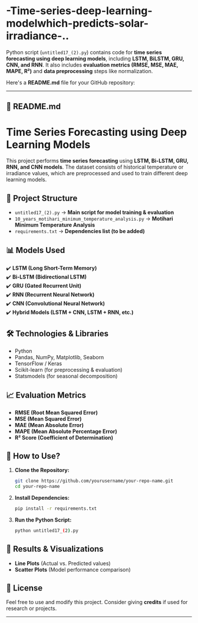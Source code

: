 # -Time-series-deep-learning-modelwhich-predicts-solar-irradiance-..
 Python script (`untitled17_(2).py`) contains code for **time series forecasting using deep learning models**, including **LSTM, BiLSTM, GRU, CNN, and RNN**. It also includes **evaluation metrics (RMSE, MSE, MAE, MAPE, R²)** and **data preprocessing** steps like normalization.  

Here's a **README.md** file for your GitHub repository:  

---

## 📌 **README.md**  

# **Time Series Forecasting using Deep Learning Models**  

This project performs **time series forecasting** using **LSTM, Bi-LSTM, GRU, RNN, and CNN models**. The dataset consists of historical temperature or irradiance values, which are preprocessed and used to train different deep learning models.  

## 📂 **Project Structure**  
- `untitled17_(2).py` → **Main script for model training & evaluation**  
- `10_years_motihari_minimum_temperature_analysis.py` → **Motihari Minimum Temperature Analysis**  
- `requirements.txt` → **Dependencies list (to be added)**  

## 📊 **Models Used**  
✔️ **LSTM (Long Short-Term Memory)**  
✔️ **Bi-LSTM (Bidirectional LSTM)**  
✔️ **GRU (Gated Recurrent Unit)**  
✔️ **RNN (Recurrent Neural Network)**  
✔️ **CNN (Convolutional Neural Network)**  
✔️ **Hybrid Models (LSTM + CNN, LSTM + RNN, etc.)**  

## 🛠 **Technologies & Libraries**  
- Python  
- Pandas, NumPy, Matplotlib, Seaborn  
- TensorFlow / Keras  
- Scikit-learn (for preprocessing & evaluation)  
- Statsmodels (for seasonal decomposition)  

## 📈 **Evaluation Metrics**  
- **RMSE (Root Mean Squared Error)**  
- **MSE (Mean Squared Error)**  
- **MAE (Mean Absolute Error)**  
- **MAPE (Mean Absolute Percentage Error)**  
- **R² Score (Coefficient of Determination)**  

## 🔧 **How to Use?**  
1. **Clone the Repository:**  
   ```bash
   git clone https://github.com/yourusername/your-repo-name.git
   cd your-repo-name
   ```  
2. **Install Dependencies:**  
   ```bash
   pip install -r requirements.txt
   ```  
3. **Run the Python Script:**  
   ```bash
   python untitled17_(2).py
   ```  

## 📌 **Results & Visualizations**  
- **Line Plots** (Actual vs. Predicted values)  
- **Scatter Plots** (Model performance comparison)  

## 📜 **License**  
Feel free to use and modify this project. Consider giving **credits** if used for research or projects.  

---
